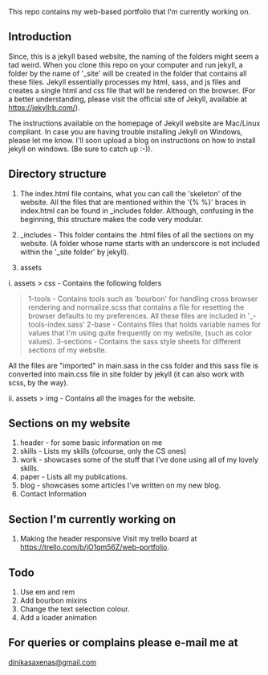 This repo contains my web-based portfolio that I'm currently working on. 

Introduction
-------------------
Since, this is a jekyll based website, the naming of the folders might seem a tad weird. When you clone this repo on your computer and run jekyll, a folder by the name of '_site' will be created in the folder that contains all these files. Jekyll essentially processes my html, sass, and js files and creates a single html and css file that will be rendered on the browser. (For a better understanding, please visit the official site of Jekyll, available at https://jekyllrb.com/).

The instructions available on the homepage of Jekyll website are Mac/Linux compliant. In case you are having trouble installing Jekyll on Windows, please let me know. I'll soon upload a blog on instructions on how to install jekyll on windows. (Be sure to catch up :-)).


Directory structure
-------------------
1. The index.html file contains, what you can call the 'skeleton' of the website. All the files that are mentioned within the '{% %}' braces in index.html can be found in _includes folder. Although, confusing in the beginning, this structure makes the code very modular.

2. _includes - This folder contains the .html files of all the sections on my website. (A folder whose name starts with an underscore is not included within the '_site folder' by jekyll).

3. assets

i. assets > css - Contains the following folders
   > 1-tools - Contains tools such as 'bourbon' for handling cross browser rendering and normalize.scss that contains a file for resetting the browser defaults to my preferences. All these files are included in '_-tools-index.sass'
   > 2-base - Contains files that holds variable names for values that I'm using quite frequently on my website, (such as color values).
   > 3-sections - Contains the sass style sheets for different sections of my website.

All the files are "imported" in main.sass in the css folder and this sass file is converted into main.css file in site folder by jekyll (it can also work with scss, by the way).

ii. assets > img - Contains all the images for the website.


Sections on my website
-------------------
1. header - for some basic information on me
2. skills - Lists my skills (ofcourse, only the CS ones)
3. work - showcases some of the stuff that I've done using all of my lovely skills.  
4. paper - Lists all my publications.
5. blog - showcases some articles I've written on my new blog.
6. Contact Information

Section I'm currently working on
-------------------
1. Making the header responsive
Visit my trello board at https://trello.com/b/jO1qm56Z/web-portfolio.

Todo
-------------------
1. Use em and rem
2. Add bourbon mixins
3. Change the text selection colour.
4. Add a loader animation


For queries or complains please e-mail me at
-------------------
dinikasaxenas@gmail.com